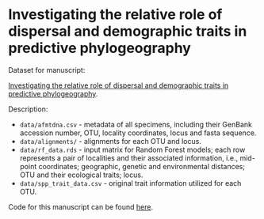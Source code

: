 # Investigating the relative role of dispersal and demographic traits in predictive phylogeography

Dataset for manuscript:

[Investigating the relative role of dispersal and demographic traits in predictive phylogeography](https://doi.org/10.1111/ecog.07149).

Description:
- `data/afmtdna.csv` - metadata of all specimens, including their GenBank accession number, OTU, locality coordinates, locus and fasta sequence.
- `data/alignments/` - alignments for each OTU and locus.
- `data/rf_data.rds` - input matrix for Random Forest models; each row represents a pair of localities and their associated information, i.e., mid-point coordinates; geographic, genetic and environmental distances; OTU and their ecological traits; locus.
- `data/spp_trait_data.csv` - original trait information utilized for each OTU. 

Code for this manuscript can be found [here](https://rmascarenhas.org/resources).
